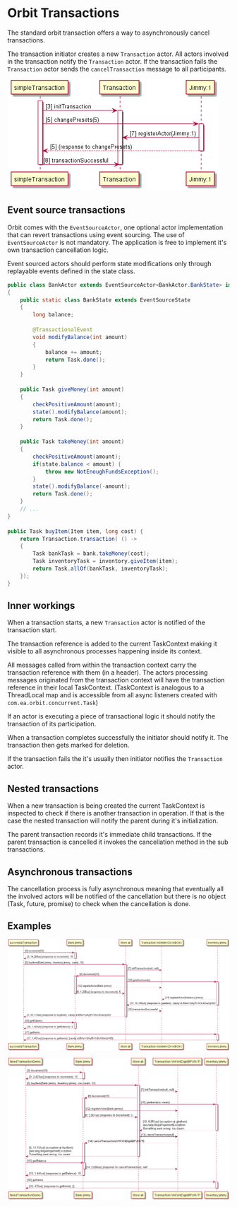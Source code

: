 Orbit Transactions
==================

The standard orbit transaction offers a way to asynchronously cancel transactions.

The transaction initiator creates a new `Transaction` actor.
All actors involved in the transaction notify the `Transaction` actor.
If the transaction fails the `Transaction` actor sends the `cancelTransaction` message to all participants.

![Successful Transaction](successfulTransaction.png)

Event source transactions
-------------------------

Orbit comes with the `EventSourceActor`, one optional actor implementation that can revert transactions using event sourcing.
The use of `EventSourceActor` is not mandatory. The application is free to implement it's own transaction cancellation logic. 

Event sourced actors should perform state modifications only through replayable events defined in the state class.

```java
public class BankActor extends EventSourceActor<BankActor.BankState> implements Bank 
{
	public static class BankState extends EventSourceState 
	{
		long balance;
		
		@TransactionalEvent
		void modifyBalance(int amount) 
		{
			balance += amount;
			return Task.done();
		}		
	}
	
	public Task giveMoney(int amount) 
	{
		checkPositiveAmount(amount);
		state().modifyBalance(amount);
		return Task.done();
	}

	public Task takeMoney(int amount) 
	{
		checkPositiveAmount(amount);
		if(state.balance < amount) { 
			throw new NotEnoughFundsException();
		}
		state().modifyBalance(-amount);
		return Task.done();
	}
	// ...
}

public Task buyItem(Item item, long cost) {
	return Transaction.transaction( () -> 
	{
		Task bankTask = bank.takeMoney(cost);
		Task inventoryTask = inventory.giveItem(item);
		return Task.allOf(bankTask, inventoryTask);
	});
}
```



Inner workings
--------------

When a transaction starts, a new `Transaction` actor is notified of the transaction start.

The transaction reference is added to the current TaskContext making it visible to all 
asynchronous processes happening inside its context.
 
All messages called from within the transaction context carry the transaction reference with them (in a header).
The actors processing messages originated from the transaction context will have the transaction reference in their local TaskContext.
(TaskContext is analogous to a ThreadLocal map and is accessible from all async listeners created with `com.ea.orbit.concurrent.Task`)

If an actor is executing a piece of transactional logic it should notify the transaction of its participation.

When a transaction completes successfully the initiator should notify it. The transaction then gets marked for deletion. 

If the transaction fails the it's usually then initiator notifies the `Transaction` actor. 


Nested transactions
-------------------

When a new transaction is being created the current TaskContext is inspected to check if there is another transaction
in operation. If that is the case the nested transaction will notify the parent during it's initialization.

The parent transaction records it's immediate child transactions. If the parent transaction is cancelled it invokes 
the cancellation method in the sub transactions.


Asynchronous transactions
----------------------------

The cancellation process is fully asynchronous meaning that eventually all the involved actors will 
be notified of the cancellation but there is no object (Task, future, promise) 
to check when the cancellation is done.   


Examples
--------

![Successful Transaction](successfulTransactionDemo.png)

![Failed Transaction](failedTransaction.png)
